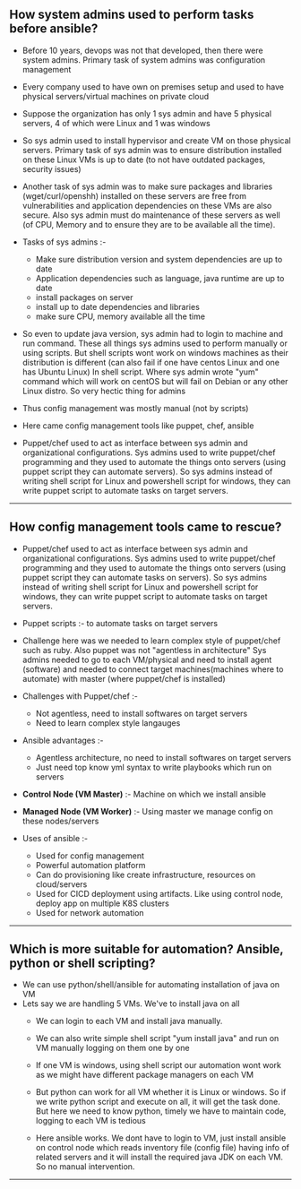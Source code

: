 How system admins used to perform tasks before ansible?
-
- Before 10 years, devops was not that developed, then there were system admins. Primary task of system admins was configuration management
- Every company used to have own on premises setup and used to have physical servers/virtual machines on private cloud
- Suppose the organization has only 1 sys admin and have 5 physical servers, 4 of which were Linux and 1 was windows
- So sys admin used to install hypervisor and create VM on those physical servers. Primary task of sys admin was to ensure distribution installed on these Linux VMs is up to date (to not have outdated packages, security issues)
- Another task of sys admin was to make sure packages and libraries (wget/curl/openshh) installed on these servers are free from vulnerabilities and application dependencies on these VMs are also secure. Also sys admin must do maintenance of these servers as well (of CPU, Memory and to ensure they are to be available all the time).

- Tasks of sys admins :-
  - Make sure distribution version and system dependencies are up to date
  - Application dependencies such as language, java runtime are up to date
  - install packages on server
  - install up to date dependencies and libraries
  - make sure CPU, memory available all the time
 
- So even to update java version, sys admin had to login to machine and run command. These all things sys admins used to perform manually or using scripts. But shell scripts wont work on windows machines as their distribution is different (can also fail if one have centos Linux and one has Ubuntu Linux)
  In shell script. Where sys admin wrote "yum" command which will work on centOS but will fail on Debian or any other Linux distro. So very hectic thing for admins
- Thus config management was mostly manual (not by scripts)

- Here came config management tools like puppet, chef, ansible

- Puppet/chef used to act as interface between sys admin and organizational configurations. Sys admins used to write puppet/chef programming and they used to automate the things onto servers (using puppet script they can automate servers). So sys admins instead of writing shell script for Linux and powershell script for windows, they can write puppet script to automate tasks on target servers.

----------------------------------------------------------------------------------------------------------------------------------------------------------------------------------------------------------------------

How config management tools came to rescue?
-
- Puppet/chef used to act as interface between sys admin and organizational configurations. Sys admins used to write puppet/chef programming and they used to automate the things onto servers (using puppet script they can automate tasks on servers). So sys admins instead of writing shell script for Linux and powershell script for windows, they can write puppet script to automate tasks on target servers.
- Puppet scripts :- to automate tasks on target servers
- Challenge here was we needed to learn complex style of puppet/chef such as ruby. Also puppet was not "agentless in architecture"
  Sys admins needed to go to each VM/physical and need to install agent (software) and needed to connect target machines(machines where to automate) with master (where puppet/chef is installed)

- Challenges with Puppet/chef :-
  - Not agentless, need to install softwares on target servers
  - Need to learn complex style langauges
 
- Ansible advantages :-
  - Agentless architecture, no need to install softwares on target servers
  - Just need top know yml syntax to write playbooks which run on servers
 
- **Control Node (VM Master)** :- Machine on which we install ansible
- **Managed Node (VM Worker)** :- Using master we manage config on these nodes/servers

- Uses of ansible :-
  - Used for config management
  - Powerful automation platform
  - Can do provisioning like create infrastructure, resources on cloud/servers
  - Used for CICD deployment using artifacts. Like using control node, deploy app on multiple K8S clusters
  - Used for network automation

----------------------------------------------------------------------------------------------------------------------------------------------------------------------------------------------------------------------

Which is more suitable for automation? Ansible, python or shell scripting?
-
- We can use python/shell/ansible for automating installation of java on VM
- Lets say we are handling 5 VMs. We've to install java on all
  - We can login to each VM and install java manually.
  - We can also write simple shell script "yum install java" and run on VM manually logging on them one by one
  - If one VM is windows, using shell script our automation wont work as we might have different package managers on each VM
  - But python can work for all VM whether it is Linux or windows. So if we write python script and execute on all, it will get the task done. But here we need to know python, timely we have to maintain code, logging to each VM is tedious
  
  - Here ansible works. We dont have to login to VM, just install ansible on control node which reads inventory file (config file) having info of related servers and it will install the required java JDK on each VM. So no manual intervention.

----------------------------------------------------------------------------------------------------------------------------------------------------------------------------------------------------------------------

  
